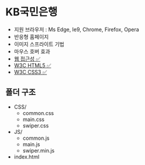 # KB국민은행
  * 지원 브라우저 : Ms Edge, Ie9, Chrome, Firefox, Opera
  * 반응형 홈페이지
  * 이미지 스프라이트 기법
  * 마우스 호버 효과
  * [웹 접근성 ✅](https://wave.webaim.org/report#/http://soyonne.dothome.co.kr/works/kbbank)
  * [W3C HTML5 ✅](https://validator.w3.org/nu/?doc=http%3A%2F%2Fsoyonne.dothome.co.kr%2Fworks%2Fkbbank%2F)
  * [W3C CSS3 ✅](http://www.css-validator.org/validator?uri=http%3A%2F%2Fsoyonne.dothome.co.kr%2Fworks%2Fkbbank&profile=css21&usermedium=all&warning=1&lang=ko)


## 폴더 구조
  * CSS/
    - common.css
    - main.css
    - swiper.css
  * JS/
    - common.js
    - main.js
    - swiper.min.js
   * index.html